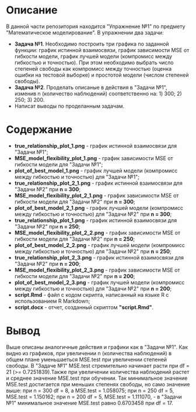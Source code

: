 # **Описание**

В данной части репозитория находится "Упражнение №1" по предмету "Математическое моделирование". В упражнении два задачи:
*   **Задача №1**. Необходимо построить три графика по заданной функции: график истинной взаимосвязи,  график зависимости MSE от гибкости модели, график лучшей модели (компромисс между гибкостью и точностью). При этом необходимо выбрать число степеней свободы как компромисс между точностью (оценка ошибки на тестовой выборке) и простотой модели (числом степеней свободы).
*   **Задача №2**. Проделать описаные в действия в "Задачи №1", изменив n (количество наблюдений) соответственно на: 1) 300; 2) 250; 3) 200.
*   Написат выводы по проделанным задачам.

# **Содержание**

-   **true_relationship_plot_1.png** - график истинной взаимосвязи для "Задачи №1";
-   **MSE_model_flexibility_plot_1.png** - график зависимости MSE от гибкости модели для "Задачи №1";
-   **plot_of_best_model_1.png** - график лучшей модели (компромисс между гибкостью и точностью) для "Задачи №1";
-   **true_relationship_plot_2_1.png** - график истинной взаимосвязи для "Задачи №2" при **n = 300**;
-   **MSE_model_flexibility_plot_2_1.png** - график зависимости MSE от гибкости модели для "Задачи №2" при **n = 300**;
-   **plot_of_best_model_2_1.png** - график лучшей модели (компромисс между гибкостью и точностью) для "Задачи №2" при **n = 300**;
-   **true_relationship_plot_1.png** - график истинной взаимосвязи для "Задачи №2" при **n = 250**;
-   **MSE_model_flexibility_plot_2_2.png** - график зависимости MSE от гибкости модели для "Задачи №2" при **n = 250**;
-   **plot_of_best_model_2_2.png** - график лучшей модели (компромисс между гибкостью и точностью) для "Задачи №2" при **n = 250**;
-   **true_relationship_plot_2_3.png** - график истинной взаимосвязи для "Задачи №2" при **n = 200**;
-   **MSE_model_flexibility_plot_2_3.png** - график зависимости MSE от гибкости модели для "Задачи №2" при **n = 200**;
-   **plot_of_best_model_2_3.png** - график лучшей модели (компромисс между гибкостью и точностью) для "Задачи №2" при **n = 200**;
-   **script.Rmd** - файл с кодом скрипта, написанный на языке R с использованием R Markdown;
-   **script.docx** - отчет, созданный скриптом **"script.Rmd"**.

# **Вывод**

Выше описаны аналогичные действия и графики как в "Задачи №1". Как видно из графиков, при увеличении n (количества наблюдений) в общем плане уменьшаеться MSE.test при увеличении степеней свободы. В "Задаче №1" MSE.test стремительно начинает расти при df = 21 (>= 0.7251839).Также при увеличении количества наблюдений растет и среднее значение MSE.test при обучении. Так минимальное значение MSE.test достигается при меньших степенях свободы, но само значение выше: при n = 300 df = 8, а MSE.test = 1.058075; при n = 250 df = 5, MSE.test = 1.150162; при n = 200 df = 5, MSE.test = 1.111070, - в "Задачи №1" минимальное значение MSE.test равно 0.6703458 при df = 17.